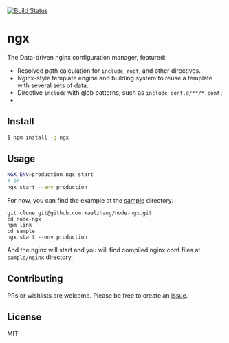 [![Build Status](https://travis-ci.org/kaelzhang/node-ngx.svg?branch=master)](https://travis-ci.org/kaelzhang/node-ngx)
<!-- optional appveyor tst
[![Windows Build Status](https://ci.appveyor.com/api/projects/status/github/kaelzhang/node-ngx?branch=master&svg=true)](https://ci.appveyor.com/project/kaelzhang/node-ngx)
-->
<!-- optional npm version
[![NPM version](https://badge.fury.io/js/ngx.svg)](http://badge.fury.io/js/ngx)
-->
<!-- optional npm downloads
[![npm module downloads per month](http://img.shields.io/npm/dm/ngx.svg)](https://www.npmjs.org/package/ngx)
-->
<!-- optional dependency status
[![Dependency Status](https://david-dm.org/kaelzhang/node-ngx.svg)](https://david-dm.org/kaelzhang/node-ngx)
-->

# ngx

The Data-driven nginx configuration manager, featured:

- Resolved path calculation for `include`, `root`, and other directives.
- Nginx-style template engine and building system to reuse a template with several sets of data.
- Directive `include` with glob patterns, such as `include conf.d/**/*.conf;`
-

## Install

```sh
$ npm install -g ngx
```

## Usage

```sh
NGX_ENV=production ngx start
# or
ngx start --env production
```

For now, you can find the example at the [sample](https://github.com/kaelzhang/node-ngx/tree/master/sample) directory.

```
git clone git@github.com:kaelzhang/node-ngx.git
cd node-ngx
npm link
cd sample
ngx start --env production
```

And the nginx will start and you will find compiled nginx conf files at `sample/nginx` directory.

## Contributing

PRs or wishlists are welcome. Please be free to create an [issue](https://github.com/kaelzhang/node-ngx/issues/new).

## License

MIT
